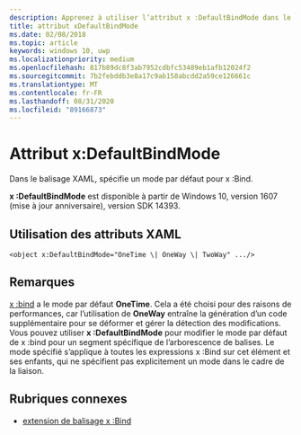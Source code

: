 ```yaml
---
description: Apprenez à utiliser l’attribut x :DefaultBindMode dans le balisage XAML pour spécifier un mode par défaut pour x :Bind autre que OneTime.
title: attribut xDefaultBindMode
ms.date: 02/08/2018
ms.topic: article
keywords: windows 10, uwp
ms.localizationpriority: medium
ms.openlocfilehash: 817b89dc8f3ab7952cdbfc53489eb1afb12024f2
ms.sourcegitcommit: 7b2febddb3e8a17c9ab158abcdd2a59ce126661c
ms.translationtype: MT
ms.contentlocale: fr-FR
ms.lasthandoff: 08/31/2020
ms.locfileid: "89166873"
---
```

# <a name="xdefaultbindmode-attribute"></a>Attribut x:DefaultBindMode

Dans le balisage XAML, spécifie un mode par défaut pour x :Bind.

**x :DefaultBindMode** est disponible à partir de Windows 10, version 1607 (mise à jour anniversaire), version SDK 14393.

## <a name="xaml-attribute-usage"></a>Utilisation des attributs XAML

``` syntax
<object x:DefaultBindMode="OneTime \| OneWay \| TwoWay" .../>
```

## <a name="remarks"></a>Remarques

[x :bind](x-bind-markup-extension.md) a le mode par défaut **OneTime**. Cela a été choisi pour des raisons de performances, car l’utilisation de **OneWay** entraîne la génération d’un code supplémentaire pour se déformer et gérer la détection des modifications. Vous pouvez utiliser **x :DefaultBindMode** pour modifier le mode par défaut de x :bind pour un segment spécifique de l’arborescence de balises. Le mode spécifié s’applique à toutes les expressions x :Bind sur cet élément et ses enfants, qui ne spécifient pas explicitement un mode dans le cadre de la liaison.

## <a name="related-topics"></a>Rubriques connexes

* [extension de balisage x :Bind](x-bind-markup-extension.md)
